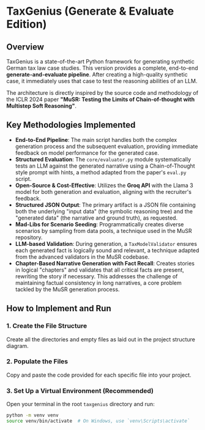 # TaxGenius (Generate & Evaluate Edition)

## Overview

TaxGenius is a state-of-the-art Python framework for generating synthetic German tax law case studies. This version provides a complete, end-to-end **generate-and-evaluate pipeline**. After creating a high-quality synthetic case, it immediately uses that case to test the reasoning abilities of an LLM.

The architecture is directly inspired by the source code and methodology of the ICLR 2024 paper **"MuSR: Testing the Limits of Chain-of-thought with Multistep Soft Reasoning"**.

## Key Methodologies Implemented

-   **End-to-End Pipeline**: The main script handles both the complex generation process and the subsequent evaluation, providing immediate feedback on model performance for the generated case.
-   **Structured Evaluation**: The `core/evaluator.py` module systematically tests an LLM against the generated narrative using a Chain-of-Thought style prompt with hints, a method adapted from the paper's `eval.py` script.
-   **Open-Source & Cost-Effective**: Utilizes the **Groq API** with the Llama 3 model for both generation and evaluation, aligning with the recruiter's feedback.
-   **Structured JSON Output**: The primary artifact is a JSON file containing both the underlying "input data" (the symbolic reasoning tree) and the "generated data" (the narrative and ground truth), as requested.
-   **Mad-Libs for Scenario Seeding**: Programmatically creates diverse scenarios by sampling from data pools, a technique used in the MuSR repository.
-   **LLM-based Validation**: During generation, a `TaxModelValidator` ensures each generated fact is logically sound and relevant, a technique adapted from the advanced validators in the MuSR codebase.
-   **Chapter-Based Narrative Generation with Fact Recall**: Creates stories in logical "chapters" and validates that all critical facts are present, rewriting the story if necessary. This addresses the challenge of maintaining factual consistency in long narratives, a core problem tackled by the MuSR generation process.

## How to Implement and Run

### 1. Create the File Structure

Create all the directories and empty files as laid out in the project structure diagram.

### 2. Populate the Files

Copy and paste the code provided for each specific file into your project.

### 3. Set Up a Virtual Environment (Recommended)

Open your terminal in the root `taxgenius` directory and run:
```bash
python -m venv venv
source venv/bin/activate  # On Windows, use `venv\Scripts\activate`